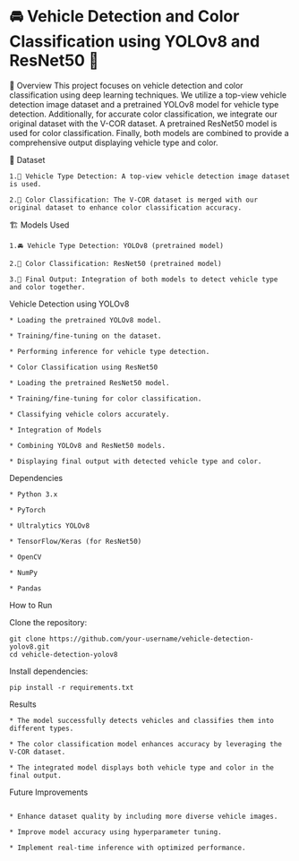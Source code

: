 # 🚘 Vehicle Detection and Color Classification using YOLOv8 and ResNet50 🌈
🔎 Overview
This project focuses on vehicle detection and color classification using deep learning techniques. We utilize a top-view vehicle detection image dataset and a pretrained YOLOv8 model for vehicle type detection. Additionally, for accurate color classification, we integrate our original dataset with the V-COR dataset. A pretrained ResNet50 model is used for color classification. Finally, both models are combined to provide a comprehensive output displaying vehicle type and color.

📁 Dataset

    1.🚖 Vehicle Type Detection: A top-view vehicle detection image dataset is used.

    2.🎨 Color Classification: The V-COR dataset is merged with our original dataset to enhance color classification accuracy.

🏗 Models Used

    1.🚘 Vehicle Type Detection: YOLOv8 (pretrained model)

    2.🌈 Color Classification: ResNet50 (pretrained model)

    3.🔧 Final Output: Integration of both models to detect vehicle type and color together.

Vehicle Detection using YOLOv8
```
* Loading the pretrained YOLOv8 model.

* Training/fine-tuning on the dataset.

* Performing inference for vehicle type detection.

* Color Classification using ResNet50

* Loading the pretrained ResNet50 model.

* Training/fine-tuning for color classification.

* Classifying vehicle colors accurately.

* Integration of Models

* Combining YOLOv8 and ResNet50 models.

* Displaying final output with detected vehicle type and color.
```
Dependencies
```
* Python 3.x

* PyTorch

* Ultralytics YOLOv8

* TensorFlow/Keras (for ResNet50)

* OpenCV

* NumPy

* Pandas
```
How to Run

Clone the repository:
```
git clone https://github.com/your-username/vehicle-detection-yolov8.git
cd vehicle-detection-yolov8
```
Install dependencies:
```
pip install -r requirements.txt
```
Results
```
* The model successfully detects vehicles and classifies them into different types.

* The color classification model enhances accuracy by leveraging the V-COR dataset.

* The integrated model displays both vehicle type and color in the final output.
```
Future Improvements
```

* Enhance dataset quality by including more diverse vehicle images.

* Improve model accuracy using hyperparameter tuning.

* Implement real-time inference with optimized performance.
```
